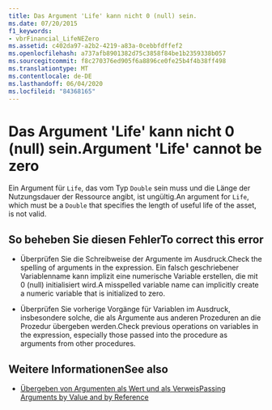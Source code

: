 ```yaml
---
title: Das Argument 'Life' kann nicht 0 (null) sein.
ms.date: 07/20/2015
f1_keywords:
- vbrFinancial_LifeNEZero
ms.assetid: c402da97-a2b2-4219-a83a-0cebbfdffef2
ms.openlocfilehash: a737afb8901382d75c3858f84be1b2359338b057
ms.sourcegitcommit: f8c270376ed905f6a8896ce0fe25b4f4b38ff498
ms.translationtype: MT
ms.contentlocale: de-DE
ms.lasthandoff: 06/04/2020
ms.locfileid: "84368165"
---
```

# <a name="argument-life-cannot-be-zero"></a><span data-ttu-id="e3198-102">Das Argument 'Life' kann nicht 0 (null) sein.</span><span class="sxs-lookup"><span data-stu-id="e3198-102">Argument 'Life' cannot be zero</span></span>
<span data-ttu-id="e3198-103">Ein Argument für `Life`, das vom Typ `Double` sein muss und die Länge der Nutzungsdauer der Ressource angibt, ist ungültig.</span><span class="sxs-lookup"><span data-stu-id="e3198-103">An argument for `Life`, which must be a `Double` that specifies the length of useful life of the asset, is not valid.</span></span>  
  
## <a name="to-correct-this-error"></a><span data-ttu-id="e3198-104">So beheben Sie diesen Fehler</span><span class="sxs-lookup"><span data-stu-id="e3198-104">To correct this error</span></span>  
  
- <span data-ttu-id="e3198-105">Überprüfen Sie die Schreibweise der Argumente im Ausdruck.</span><span class="sxs-lookup"><span data-stu-id="e3198-105">Check the spelling of arguments in the expression.</span></span> <span data-ttu-id="e3198-106">Ein falsch geschriebener Variablenname kann implizit eine numerische Variable erstellen, die mit 0 (null) initialisiert wird.</span><span class="sxs-lookup"><span data-stu-id="e3198-106">A misspelled variable name can implicitly create a numeric variable that is initialized to zero.</span></span>  
  
- <span data-ttu-id="e3198-107">Überprüfen Sie vorherige Vorgänge für Variablen im Ausdruck, insbesondere solche, die als Argumente aus anderen Prozeduren an die Prozedur übergeben werden.</span><span class="sxs-lookup"><span data-stu-id="e3198-107">Check previous operations on variables in the expression, especially those passed into the procedure as arguments from other procedures.</span></span>  
  
## <a name="see-also"></a><span data-ttu-id="e3198-108">Weitere Informationen</span><span class="sxs-lookup"><span data-stu-id="e3198-108">See also</span></span>

- [<span data-ttu-id="e3198-109">Übergeben von Argumenten als Wert und als Verweis</span><span class="sxs-lookup"><span data-stu-id="e3198-109">Passing Arguments by Value and by Reference</span></span>](../programming-guide/language-features/procedures/passing-arguments-by-value-and-by-reference.md)
